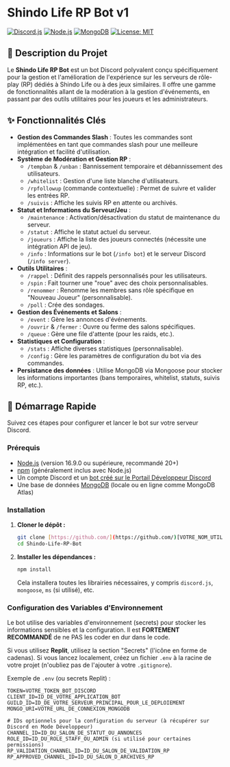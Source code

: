 # Shindo Life RP Bot v1

[![Discord.js](https://img.shields.io/badge/Discord.js-v14-blue.svg?style=for-the-badge&logo=discord)](https://discord.js.org/)
[![Node.js](https://img.shields.io/badge/Node.js-v20+-green.svg?style=for-the-badge&logo=node.js)](https://nodejs.org/)
[![MongoDB](https://img.shields.io/badge/MongoDB-4EA94B?style=for-the-badge&logo=mongodb&logoColor=white)](https://www.mongodb.com/)
[![License: MIT](https://img.shields.io/badge/License-MIT-yellow.svg?style=for-the-badge)](https://opensource.org/licenses/MIT)

## 📝 Description du Projet

Le **Shindo Life RP Bot** est un bot Discord polyvalent conçu spécifiquement pour la gestion et l'amélioration de l'expérience sur les serveurs de rôle-play (RP) dédiés à Shindo Life ou à des jeux similaires. Il offre une gamme de fonctionnalités allant de la modération à la gestion d'événements, en passant par des outils utilitaires pour les joueurs et les administrateurs.

## ✨ Fonctionnalités Clés

* **Gestion des Commandes Slash** : Toutes les commandes sont implémentées en tant que commandes slash pour une meilleure intégration et facilité d'utilisation.
* **Système de Modération et Gestion RP** :
    * `/tempban` & `/unban` : Bannissement temporaire et débannissement des utilisateurs.
    * `/whitelist` : Gestion d'une liste blanche d'utilisateurs.
    * `/rpfollowup` (commande contextuelle) : Permet de suivre et valider les entrées RP.
    * `/suivis` : Affiche les suivis RP en attente ou archivés.
* **Statut et Informations du Serveur/Jeu** :
    * `/maintenance` : Activation/désactivation du statut de maintenance du serveur.
    * `/statut` : Affiche le statut actuel du serveur.
    * `/joueurs` : Affiche la liste des joueurs connectés (nécessite une intégration API de jeu).
    * `/info` : Informations sur le bot (`/info bot`) et le serveur Discord (`/info server`).
* **Outils Utilitaires** :
    * `/rappel` : Définit des rappels personnalisés pour les utilisateurs.
    * `/spin` : Fait tourner une "roue" avec des choix personnalisables.
    * `/renommer` : Renomme les membres sans rôle spécifique en "Nouveau Joueur" (personnalisable).
    * `/poll` : Crée des sondages.
* **Gestion des Événements et Salons** :
    * `/event` : Gère les annonces d'événements.
    * `/ouvrir` & `/fermer` : Ouvre ou ferme des salons spécifiques.
    * `/queue` : Gère une file d'attente (pour les raids, etc.).
* **Statistiques et Configuration** :
    * `/stats` : Affiche diverses statistiques (personnalisable).
    * `/config` : Gère les paramètres de configuration du bot via des commandes.
* **Persistance des données** : Utilise MongoDB via Mongoose pour stocker les informations importantes (bans temporaires, whitelist, statuts, suivis RP, etc.).

## 🚀 Démarrage Rapide

Suivez ces étapes pour configurer et lancer le bot sur votre serveur Discord.

### Prérequis

* [Node.js](https://nodejs.org/) (version 16.9.0 ou supérieure, recommandé 20+)
* [npm](https://www.npmjs.com/) (généralement inclus avec Node.js)
* Un compte Discord et un [bot créé sur le Portail Développeur Discord](https://discord.com/developers/applications)
* Une base de données [MongoDB](https://www.mongodb.com/) (locale ou en ligne comme MongoDB Atlas)

### Installation

1.  **Cloner le dépôt :**
    ```bash
    git clone [https://github.com/](https://github.com/)[VOTRE_NOM_UTILISATEUR]/Shindo-Life-RP-Bot.git
    cd Shindo-Life-RP-Bot
    ```

2.  **Installer les dépendances :**
    ```bash
    npm install
    ```
    Cela installera toutes les librairies nécessaires, y compris `discord.js`, `mongoose`, `ms` (si utilisé), etc.

### Configuration des Variables d'Environnement

Le bot utilise des variables d'environnement (secrets) pour stocker les informations sensibles et la configuration. Il est **FORTEMENT RECOMMANDÉ** de ne PAS les coder en dur dans le code.

Si vous utilisez **Replit**, utilisez la section "Secrets" (l'icône en forme de cadenas).
Si vous lancez localement, créez un fichier `.env` à la racine de votre projet (n'oubliez pas de l'ajouter à votre `.gitignore`).

Exemple de `.env` (ou secrets Replit) :

```dotenv
TOKEN=VOTRE_TOKEN_BOT_DISCORD
CLIENT_ID=ID_DE_VOTRE_APPLICATION_BOT
GUILD_ID=ID_DE_VOTRE_SERVEUR_PRINCIPAL_POUR_LE_DEPLOIEMENT
MONGO_URI=VOTRE_URL_DE_CONNEXION_MONGODB

# IDs optionnels pour la configuration du serveur (à récupérer sur Discord en Mode Développeur)
CHANNEL_ID=ID_DU_SALON_DE_STATUT_OU_ANNONCES
ROLE_ID=ID_DU_ROLE_STAFF_OU_ADMIN (si utilisé pour certaines permissions)
RP_VALIDATION_CHANNEL_ID=ID_DU_SALON_DE_VALIDATION_RP
RP_APPROVED_CHANNEL_ID=ID_DU_SALON_D_ARCHIVES_RP
